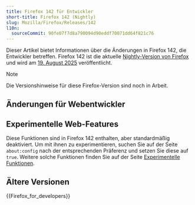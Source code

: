```yaml
---
title: Firefox 142 für Entwickler
short-title: Firefox 142 (Nightly)
slug: Mozilla/Firefox/Releases/142
l10n:
  sourceCommit: 90fe07f7d8a790094d90eddf70071dd64f821c76
---
```


Dieser Artikel bietet Informationen über die Änderungen in Firefox 142, die Entwickler betreffen.
Firefox 142 ist die aktuelle [Nightly-Version von Firefox](https://www.mozilla.org/en-US/firefox/channel/desktop/#nightly) und wird am [19. August 2025](https://whattrainisitnow.com/release/?version=141) veröffentlicht.

> [!NOTE]
> Die Versionshinweise für diese Firefox-Version sind noch in Arbeit.

<!-- Autoren: Bitte entkommentieren Sie alle Überschriften, für die Sie Notizen schreiben -->

## Änderungen für Webentwickler

<!-- ### Entwickler-Tools -->

<!-- ### HTML -->

<!-- Keine bemerkenswerten Änderungen. -->

<!-- #### Entfernung -->

<!-- ### CSS -->

<!-- Keine bemerkenswerten Änderungen. -->

<!-- #### Entfernung -->

<!-- ### JavaScript -->

<!-- Keine bemerkenswerten Änderungen. -->

<!-- #### Entfernung -->

<!-- ### SVG -->

<!-- #### Entfernung -->

<!-- ### HTTP -->

<!-- #### Entfernung -->

<!-- ### Sicherheit -->

<!-- #### Entfernung -->

<!-- ### APIs -->

<!-- #### DOM -->

<!-- #### Medien, WebRTC und Web Audio -->

<!-- #### Entfernung -->

<!-- ### WebAssembly -->

<!-- #### Entfernung -->

<!-- ### WebDriver-Konformität (WebDriver BiDi, Marionette) -->

<!-- #### Allgemein -->

<!-- #### WebDriver BiDi -->

<!-- #### Marionette -->

<!-- ## Änderungen für Add-on-Entwickler -->

<!-- ### Entfernung -->

<!-- ### Sonstige -->

## Experimentelle Web-Features

Diese Funktionen sind in Firefox 142 enthalten, aber standardmäßig deaktiviert.
Um mit ihnen zu experimentieren, suchen Sie auf der Seite `about:config` nach der entsprechenden Präferenz und setzen Sie diese auf `true`.
Weitere solche Funktionen finden Sie auf der Seite [Experimentelle Funktionen](/de/docs/Mozilla/Firefox/Experimental_features).

## Ältere Versionen

{{Firefox_for_developers}}
